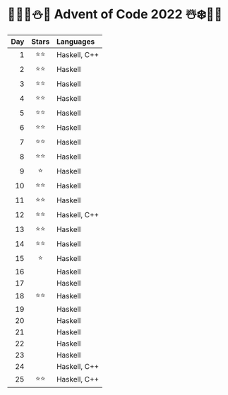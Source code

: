 # 🦌🎅🏻⛄🎁 Advent of Code 2022 ☃️❄️🤶🎄
| Day | Stars | Languages    |
| --: | :--:  | :----------  |
|   1 | ⭐⭐  | Haskell, C++ |
|   2 | ⭐⭐  | Haskell      |
|   3 | ⭐⭐  | Haskell      |
|   4 | ⭐⭐  | Haskell      |
|   5 | ⭐⭐  | Haskell      |
|   6 | ⭐⭐  | Haskell      |
|   7 | ⭐⭐  | Haskell      |
|   8 | ⭐⭐  | Haskell      |
|   9 | ⭐    | Haskell      |
|  10 | ⭐⭐  | Haskell      |
|  11 | ⭐⭐  | Haskell      |
|  12 | ⭐⭐  | Haskell, C++ |
|  13 | ⭐⭐  | Haskell      |
|  14 | ⭐⭐  | Haskell      |
|  15 | ⭐    | Haskell      |
|  16 |       | Haskell      |
|  17 |       | Haskell      |
|  18 | ⭐⭐  | Haskell      |
|  19 |       | Haskell      |
|  20 |       | Haskell      |
|  21 |       | Haskell      |
|  22 |       | Haskell      |
|  23 |       | Haskell      |
|  24 |       | Haskell, C++ |
|  25 | ⭐⭐  | Haskell, C++ |
